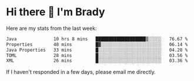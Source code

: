 # Hi there 👋 I'm Brady

Here are my stats from the last week:
<!--START_SECTION:waka-->

```txt
Java              10 hrs 8 mins   ███████████████████▒░░░░░   76.67 %
Properties        48 mins         █▓░░░░░░░░░░░░░░░░░░░░░░░   06.14 %
Java Properties   33 mins         █░░░░░░░░░░░░░░░░░░░░░░░░   04.28 %
TOML              28 mins         █░░░░░░░░░░░░░░░░░░░░░░░░   03.56 %
XML               26 mins         █░░░░░░░░░░░░░░░░░░░░░░░░   03.36 %
```

<!--END_SECTION:waka-->

If I haven't responded in a few days, please email me directly. 
